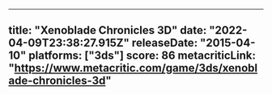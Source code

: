 
---
title: "Xenoblade Chronicles 3D"
date: "2022-04-09T23:38:27.915Z"
releaseDate: "2015-04-10"
platforms: ["3ds"]
score: 86
metacriticLink: "https://www.metacritic.com/game/3ds/xenoblade-chronicles-3d"
---
